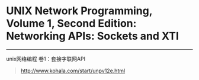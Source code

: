 # UNIX Network Programming, Volume 1, Second Edition: Networking APIs: Sockets and XTI

---

unix网络编程 卷1：套接字联网API







> http://www.kohala.com/start/unpv12e.html

